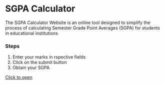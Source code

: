 # SGPA Calculator

The SGPA Calculator Website is an online tool designed to simplify the process of calculating Semester Grade Point Averages (SGPA) for students in educational institutions

### Steps
1. Enter your marks in rspective fields
2. Click on the submit button
3. Obtain your SGPA

[Click to open](https://deepakdnayak.github.io/SGPA_Calculator/index.html)